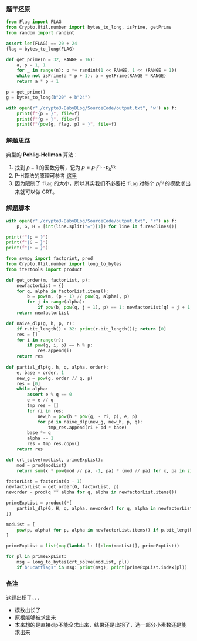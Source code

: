 <head>
    <script src="https://cdn.mathjax.org/mathjax/latest/MathJax.js?config=TeX-AMS-MML_HTMLorMML" type="text/javascript"></script>
    <script type="text/x-mathjax-config">
        MathJax.Hub.Config({
            tex2jax: {
            skipTags: ['script', 'noscript', 'style', 'textarea', 'pre'],
            inlineMath: [['$','$']]
            }
        });
    </script>
</head>


### 题干还原

```python
from Flag import FLAG
from Crypto.Util.number import bytes_to_long, isPrime, getPrime
from random import randint

assert len(FLAG) == 20 + 24
flag = bytes_to_long(FLAG)

def get_prime(n = 32, RANGE = 16):
    a, p = 1, 1
    for _ in range(n): p *= randint(1 << RANGE, 1 << (RANGE + 1))
    while not isPrime(a * p + 1): a = getPrime(RANGE * RANGE)
    return a * p + 1 

p = get_prime()
g = bytes_to_long(b"20" + b"24")

with open(r"./crypto3-BabyDLog/SourceCode/output.txt", 'w') as f: 
    print(f"{p = }", file=f)
    print(f"{g = }", file=f)
    print(f"{pow(g, flag, p) = }", file=f)
```

### 解题思路

典型的 **Pohlig-Hellman** 算法：

1. 找到 $p-1$ 的因数分解，记为 $p = p_1^{e_1} \cdots p_k^{e_k}$
2. P-H算法的原理可参考 [这里](https://www.ruanx.net/pohlig-hellman/)
3. 因为限制了 `flag` 的大小，所以其实我们不必要把 `flag` 对每个 $p_i^{e_i}$ 的模数求出来就可以做 CRT。

### 解题脚本

```python
with open(r"./crypto3-BabyDLog/SourceCode/output.txt", "r") as f:
    p, G, H = [int(line.split("=")[1]) for line in f.readlines()]

print(f"{p = }")
print(f"{G = }")
print(f"{H = }")

from sympy import factorint, prod
from Crypto.Util.number import long_to_bytes
from itertools import product

def get_order(m, factorList, p):
    newfactorList = {}
    for q, alpha in factorList.items():
        b = pow(m, (p - 1) // pow(q, alpha), p)
        for j in range(alpha):
            if pow(b, pow(q, j + 1), p) == 1: newfactorList[q] = j + 1; break
    return newfactorList

def naive_dlp(g, h, p, r):
    if r.bit_length() > 32: print(r.bit_length()); return [0]
    res = []
    for i in range(r):
        if pow(g, i, p) == h % p:
            res.append(i)
    return res
        
def partial_dlp(g, h, q, alpha, order):
    e, base = order, 1
    new_g = pow(g, order // q, p)
    res = [0]
    while alpha:
        assert e % q == 0
        e = e // q
        tmp_res = []
        for ri in res:
            new_h = pow(h * pow(g, - ri, p), e, p)
            for pd in naive_dlp(new_g, new_h, p, q):
                tmp_res.append(ri + pd * base)
        base *= q
        alpha -= 1
        res = tmp_res.copy()
    return res

def crt_solve(modList, primeExpList):
    mod = prod(modList)
    return sum(x * pow(mod // pa, -1, pa) * (mod // pa) for x, pa in zip(primeExpList, modList)) % mod

factorList = factorint(p - 1)
newfactorList = get_order(G, factorList, p)
neworder = prod(q ** alpha for q, alpha in newfactorList.items())

primeExpList = product(*[
    partial_dlp(G, H, q, alpha, neworder) for q, alpha in newfactorList.items()
])

modList = [
    pow(p, alpha) for p, alpha in newfactorList.items() if p.bit_length() < 33
]

primeExpList = list(map(lambda l: l[:len(modList)], primeExpList))

for pl in primeExpList:
    msg = long_to_bytes(crt_solve(modList, pl))
    if b"ucatflags" in msg: print(msg); print(primeExpList.index(pl))
```

### 备注

这题出拐了，，，
- 模数出长了
- 原根能够被求出来
- 本来想的是直接dlp不能全求出来，结果还是出拐了，选一部分小素数还是能求出来